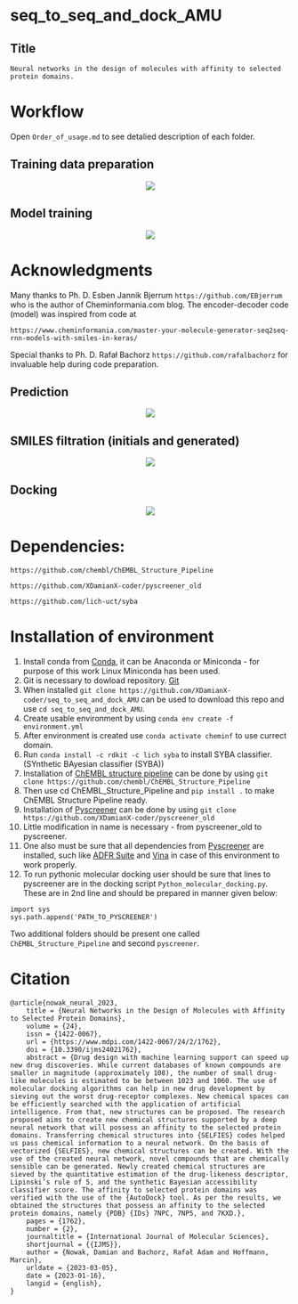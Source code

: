 # seq_to_seq_and_dock_AMU
## Title
```Neural networks in the design of molecules with affinity to selected protein domains.```

# Workflow
Open ```Order_of_usage.md``` to see detalied description of each folder.

## Training data preparation
<p align="center">
  <img src="/scheme/data_preparation.png">
</p>


## Model training
<p align="center">
  <img src="/scheme/scheme_model_v2.png">
</p>

# Acknowledgments

Many thanks to Ph. D. Esben Jannik Bjerrum ``` https://github.com/EBjerrum ``` who is the author of Cheminformania.com blog. The encoder-decoder code (model) was inspired from code at 
```
https://www.cheminformania.com/master-your-molecule-generator-seq2seq-rnn-models-with-smiles-in-keras/
```

Special thanks to Ph. D. Rafał Bachorz ``` https://github.com/rafalbachorz ``` for invaluable help during code preparation. 

## Prediction

<p align="center">
  <img src="/scheme/scheme_prediction_v2.png">
</p>

## SMILES filtration (initials and generated)

<p align="center">
  <img src="/scheme/scheme_filtration.png">
</p>

## Docking

<p align="center">
  <img src="/scheme/scheme_docking.png">
</p>


# Dependencies:

```
https://github.com/chembl/ChEMBL_Structure_Pipeline
```
```
https://github.com/XDamianX-coder/pyscreener_old
```
```
https://github.com/lich-uct/syba
```



# Installation of environment
1. Install conda from [Conda](https://docs.conda.io/projects/conda/en/latest/user-guide/install/index.html), it can be Anaconda or Miniconda - for purpose of this work Linux Miniconda has been used.
2. Git is necessary to dowload repository. [Git](https://git-scm.com/book/en/v2/Getting-Started-Installing-Git)
3. When installed ```git clone https://github.com/XDamianX-coder/seq_to_seq_and_dock_AMU``` can be used to download this repo and use ```cd seq_to_seq_and_dock_AMU```.
4. Create usable environment by using ```conda env create -f environment.yml```
5. After environment is created use ```conda activate cheminf``` to use currect domain.
6. Run ```conda install -c rdkit -c lich syba``` to install SYBA classifier. (SYnthetic BAyesian classifier (SYBA))
7. Installation of [ChEMBL structure pipeline](https://github.com/chembl/ChEMBL_Structure_Pipeline) can be done by using ```git clone https://github.com/chembl/ChEMBL_Structure_Pipeline```
8. Then use cd ChEMBL_Structure_Pipeline and ```pip install .``` to make ChEMBL Structure Pipeline ready. 
9. Installation of [Pyscreener](https://github.com/XDamianX-coder/pyscreener_old) can be done by using ```git clone https://github.com/XDamianX-coder/pyscreener_old```
10. Little modification in name is necessary - from pyscreener_old to pyscreener.
11. One also must be sure that all dependencies from [Pyscreener](https://github.com/XDamianX-coder/pyscreener_old) are installed, such like [ADFR Suite](https://ccsb.scripps.edu/adfr/downloads/) and [Vina](http://vina.scripps.edu/) in case of this environment to work properly.
12. To run pythonic molecular docking user should be sure that lines to pyscreener are in the docking script ```Python_molecular_docking.py```. 
These are in 2nd line and should be prepared in manner given below:
```
import sys
sys.path.append('PATH_TO_PYSCREENER')
```
Two additional folders should be present one called ```ChEMBL_Structure_Pipeline``` and second ```pyscreener```.


# Citation
```
@article{nowak_neural_2023,
	title = {Neural Networks in the Design of Molecules with Affinity to Selected Protein Domains},
	volume = {24},
	issn = {1422-0067},
	url = {https://www.mdpi.com/1422-0067/24/2/1762},
	doi = {10.3390/ijms24021762},
	abstract = {Drug design with machine learning support can speed up new drug discoveries. While current databases of known compounds are smaller in magnitude (approximately 108), the number of small drug-like molecules is estimated to be between 1023 and 1060. The use of molecular docking algorithms can help in new drug development by sieving out the worst drug-receptor complexes. New chemical spaces can be efficiently searched with the application of artificial intelligence. From that, new structures can be proposed. The research proposed aims to create new chemical structures supported by a deep neural network that will possess an affinity to the selected protein domains. Transferring chemical structures into {SELFIES} codes helped us pass chemical information to a neural network. On the basis of vectorized {SELFIES}, new chemical structures can be created. With the use of the created neural network, novel compounds that are chemically sensible can be generated. Newly created chemical structures are sieved by the quantitative estimation of the drug-likeness descriptor, Lipinski’s rule of 5, and the synthetic Bayesian accessibility classifier score. The affinity to selected protein domains was verified with the use of the {AutoDock} tool. As per the results, we obtained the structures that possess an affinity to the selected protein domains, namely {PDB} {IDs} 7NPC, 7NP5, and 7KXD.},
	pages = {1762},
	number = {2},
	journaltitle = {International Journal of Molecular Sciences},
	shortjournal = {{IJMS}},
	author = {Nowak, Damian and Bachorz, Rafał Adam and Hoffmann, Marcin},
	urldate = {2023-03-05},
	date = {2023-01-16},
	langid = {english},
}
```
